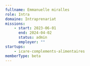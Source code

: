 ```yaml
---
fullname: Emmanuelle miralles
role: Intra
domaine: Intraprenariat
missions:
    - start: 2023-06-01
      end: 2024-04-02
      status: admin
      employer: ""
startups:
    - icare-complements-alimentaires
memberType: beta
---
```

